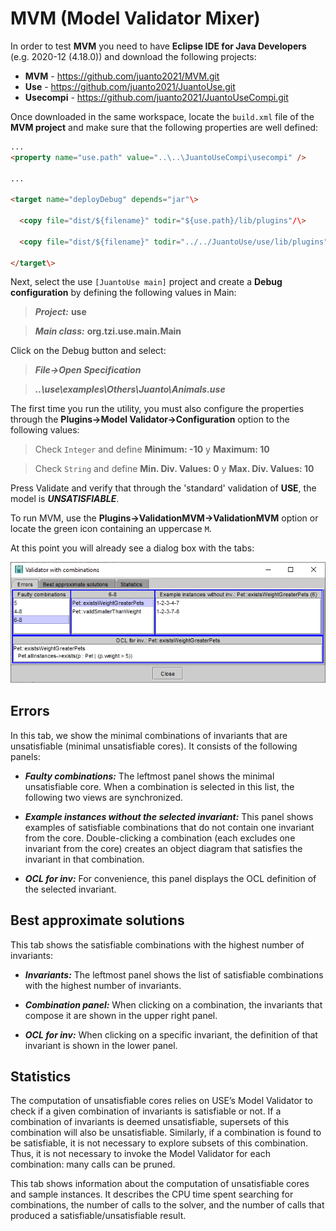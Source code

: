 # MVM (Model Validator Mixer)
In order to test **MVM** you need to have **Eclipse IDE for Java Developers** (e.g. 2020-12 (4.18.0)) and download the following projects:

* **MVM**       - https://github.com/juanto2021/MVM.git<BR>
* **Use**       - https://github.com/juanto2021/JuantoUse.git<BR>
* **Usecompi**  - https://github.com/juanto2021/JuantoUseCompi.git<BR>

Once downloaded in the same workspace, locate the `build.xml` file of the **MVM project** and make sure that the following properties are well defined:

```html
...
<property name="use.path" value="..\..\JuantoUseCompi\usecompi" />

...

<target name="deployDebug" depends="jar"\>

  <copy file="dist/${filename}" todir="${use.path}/lib/plugins"/\>
  
  <copy file="dist/${filename}" todir="../../JuantoUse/use/lib/plugins"/\>
  
</target\>
```

Next, select the use `[JuantoUse main]` project and create a **Debug configuration** by defining the following values in Main:

>***Project:***    **use**

>***Main class:*** **org.tzi.use.main.Main**


Click on the Debug button and select:

>***File->Open Specification***

>***..\use\examples\Others\Juanto\Animals.use***

The first time you run the utility, you must also configure the properties through the **Plugins->Model Validator->Configuration** option to the following values:
  
>Check `Integer` and define **Minimum: -10** y **Maximum: 10**
  
>Check `String` and define **Min. Div. Values: 0** y **Max. Div. Values: 10**
  
Press Validate and verify that through the 'standard' validation of **USE**, the model is ***UNSATISFIABLE***.
  
To run MVM, use the **Plugins->ValidationMVM->ValidationMVM** option or locate the green icon containing an uppercase `M`.
  
At this point you will already see a dialog box with the tabs:
    
![](https://github.com/juanto2021/PruJg/blob/main/img02.png)
  
## Errors 

In this tab, we show the minimal combinations of invariants that are unsatisfiable (minimal unsatisfiable cores). It consists of the following panels:
  
* ***Faulty combinations:*** The leftmost panel shows the minimal unsatisfiable core. When a combination is selected in this list, the following two views are synchronized.
  
* ***Example instances without the selected invariant:*** This panel shows examples of satisfiable combinations that do not contain one invariant from the core. Double-clicking a combination (each excludes one invariant from the core) creates an object diagram that satisfies the invariant in that combination.
  
* ***OCL for inv:*** For convenience, this panel displays the OCL definition of the selected invariant.
 
## Best approximate solutions 
This tab shows the satisfiable combinations with the highest number of invariants:
  
* ***Invariants:*** The leftmost panel shows the list of satisfiable combinations with the highest number of invariants.
  
* ***Combination panel:*** When clicking on a combination, the invariants that compose it are shown in the upper right panel.
  
* ***OCL for inv:*** When clicking on a specific invariant, the definition of that invariant is shown in the lower panel.
  
## Statistics 
The computation of unsatisfiable cores relies on USE’s Model Validator to check if a given combination of invariants is satisfiable or not. If a combination of invariants is deemed unsatisfiable, supersets of this combination will also be unsatisfiable. Similarly, if a combination is found to be satisfiable, it is not necessary to explore subsets of this combination. Thus, it is not necessary to invoke the Model Validator for each combination: many calls can be pruned.

  This tab shows information about the computation of unsatisfiable cores and sample instances. It describes the CPU time spent searching for combinations, the number of calls to the solver, and the number of calls that produced a satisfiable/unsatisfiable result.
  
